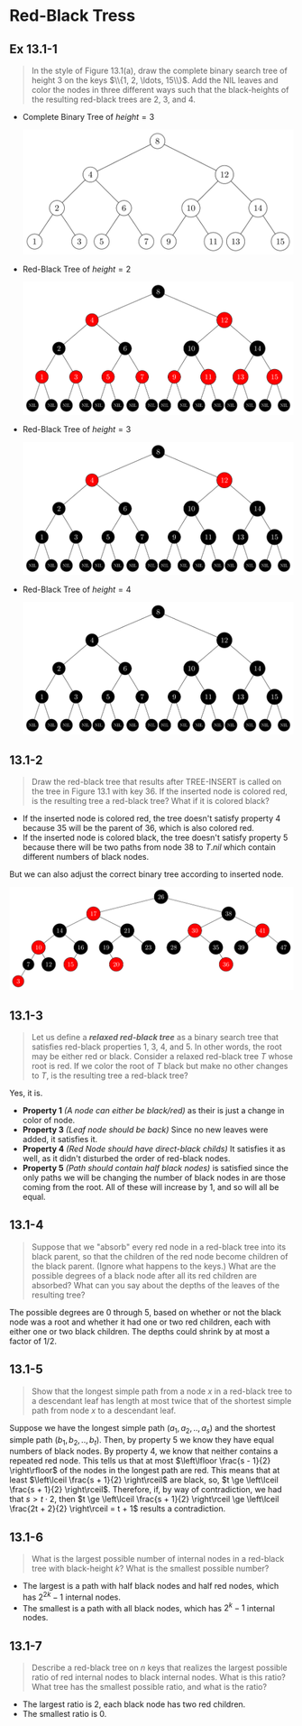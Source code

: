 # Red-Black Tress

## Ex 13.1-1

> In the style of Figure 13.1(a), draw the complete binary search tree of height $3$ on the keys $\\{1, 2, \ldots, 15\\}$. Add the $\text{NIL}$ leaves and color the nodes in three different ways such that the black-heights of the resulting red-black trees are $2$, $3$, and $4$.

- Complete Binary Tree of $height = 3$

    ![complete binary tree](../imgs/13.1-1-1.png)

- Red-Black Tree of $height = 2$

    ![complete binary tree](../imgs/13.1-1-2.png)

- Red-Black Tree of $height = 3$

    ![complete binary tree](../imgs/13.1-1-3.png)

- Red-Black Tree of $height = 4$

    ![complete binary tree](../imgs/13.1-1-4.png)

## 13.1-2

> Draw the red-black tree that results after $\text{TREE-INSERT}$ is called on the tree in Figure 13.1 with key $36$. If the inserted node is colored red, is the resulting tree a red-black tree? What if it is colored black?

- If the inserted node is colored red, the tree doesn't satisfy property 4 because $35$ will be the parent of $36$, which is also colored red.
- If the inserted node is colored black, the tree doesn't satisfy property 5 because there will be two paths from node $38$ to $T.nil$ which contain different numbers of black nodes.

But we can also adjust the correct binary tree according to inserted node.

![corrected binary tree](../imgs/13.1-2-1.png)

## 13.1-3

> Let us define a **_relaxed red-black tree_** as a binary search tree that satisfies red-black properties 1, 3, 4, and 5. In other words, the root may be either red or black. Consider a relaxed red-black tree $T$ whose root is red. If we color the root of $T$ black but make no other changes to $T$, is the resulting tree a red-black tree?

Yes, it is.

- **Property 1** _(A node can either be black/red)_ as their is just a change in color of node.
- **Property 3** _(Leaf node should be back)_ Since no new leaves were added, it satisfies it.
- **Property 4** _(Red Node should have direct-black childs)_
    It satisfies it as well, as it didn't disturbed the order of red-black nodes.
- **Property 5** _(Path should contain half black nodes)_ is satisfied since the only paths we will be changing the number of black nodes in are those coming from the root. All of these will increase by $1$, and so will all be equal.


## 13.1-4

> Suppose that we "absorb" every red node in a red-black tree into its black parent, so that the children of the red node become children of the black parent. (Ignore what happens to the keys.) What are the possible degrees of a black node after all its red children are absorbed? What can you say about the depths of the leaves of the resulting tree?

The possible degrees are $0$ through $5$, based on whether or not the black node was a root and whether it had one or two red children, each with either one or two black children. The depths could shrink by at most a factor of $1/2$.

## 13.1-5

> Show that the longest simple path from a node $x$ in a red-black tree to a descendant leaf has length at most twice that of the shortest simple path from node $x$ to a descendant leaf.

Suppose we have the longest simple path $(a_1, a_2,.., a_s)$ and the shortest simple path $(b_1, b_2,.., b_t)$. Then, by property 5 we know they have equal numbers of black nodes. By property 4, we know that neither contains a repeated red node. This tells us that at most $\left\lfloor \frac{s - 1}{2} \right\rfloor$ of the nodes in the longest path are red. This means that at least $\left\lceil \frac{s + 1}{2} \right\rceil$ are black, so, $t \ge \left\lceil \frac{s + 1}{2} \right\rceil$. Therefore, if, by way of contradiction, we had that $s > t \cdot 2$, then $t \ge \left\lceil \frac{s + 1}{2} \right\rceil \ge \left\lceil \frac{2t + 2}{2} \right\rceil = t + 1$ results a contradiction.

## 13.1-6

> What is the largest possible number of internal nodes in a red-black tree with black-height $k$? What is the smallest possible number?

- The largest is a path with half black nodes and half red nodes, which has $2^{2k} - 1$ internal nodes.
- The smallest is a path with all black nodes, which has $2^k - 1$ internal nodes.

## 13.1-7

> Describe a red-black tree on $n$ keys that realizes the largest possible ratio of red internal nodes to black internal nodes. What is this ratio? What tree has the smallest possible ratio, and what is the ratio?


- The largest ratio is $2$, each black node has two red children.
- The smallest ratio is $0$.